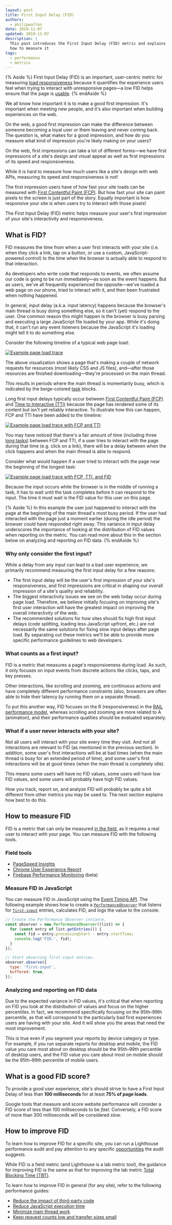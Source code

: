 ```yaml
---
layout: post
title: First Input Delay (FID)
authors:
  - philipwalton
date: 2019-11-07
updated: 2019-11-07
description: |
  This post introduces the First Input Delay (FID) metric and explains
  how to measure it
tags:
  - performance
  - metrics
---
```


{% Aside %}
  First Input Delay (FID) is an important, user-centric metric for measuring
  [load responsiveness](/user-centric-performance-metrics/#types-of-metrics)
  because it quantifies the experience users feel when trying to interact with
  unresponsive pages&mdash;a low FID helps ensure that the page is
  [usable](/user-centric-performance-metrics/#questions).
{% endAside %}

We all know how important it is to make a good first impression. It's important
when meeting new people, and it's also important when building experiences on
the web.

On the web, a good first impression can make the difference between someone
becoming a loyal user or them leaving and never coming back. The question is,
what makes for a good impression, and how do you measure what kind of impression
you're likely making on your users?

On the web, first impressions can take a lot of different forms&mdash;we have first
impressions of a site's design and visual appeal as well as first impressions of
its speed and responsiveness.

While it is hard to measure how much users like a site's design with web APIs,
measuring its speed and responsiveness is not!

The first impression users have of how fast your site loads can be measured with
[First Contentful Paint (FCP)](/fcp/). But how fast your site can paint pixels to
the screen is just part of the story. Equally important is how responsive your
site is when users try to interact with those pixels!

The First Input Delay (FID) metric helps measure your user's first impression of
your site's interactivity and responsiveness.

## What is FID?

FID measures the time from when a user first interacts with your site (i.e. when
they click a link, tap on a button, or use a custom, JavaScript-powered control)
to the time when the browser is actually able to respond to that interaction.

As developers who write code that responds to events, we often assume our code
is going to be run immediately&mdash;as soon as the event happens. But as users, we've
all frequently experienced the opposite&mdash;we've loaded a web page on our phone,
tried to interact with it, and then been frustrated when nothing happened.

In general, input delay (a.k.a. input latency) happens because the browser's
main thread is busy doing something else, so it can't (yet) respond to the user.
One common reason this might happen is the browser is busy parsing and executing
a large JavaScript file loaded by your app. While it's doing that, it can't run
any event listeners because the JavaScript it's loading might tell it to do
something else.

Consider the following timeline of a typical web page load:

[![Example page load trace](fid-base.svg)](fid-base.svg)

The above visualization shows a page that's making a couple of network requests
for resources (most likely CSS and JS files), and&mdash;after those resources are
finished downloading&mdash;they're processed on the main thread.

This results in periods where the main thread is momentarily busy, which is
indicated by the beige-colored
[task](https://html.spec.whatwg.org/multipage/webappapis.html#concept-task)
blocks.

Long first input delays typically occur between [First Contentful Paint
(FCP)](/fcp/) and [Time to Interactive (TTI)](/tti/) because the page has
rendered some of its content but isn't yet reliably interactive. To illustrate
how this can happen, FCP and TTI have been added to the timeline:

[![Example page load trace with FCP and TTI](fid-fcp-tti.svg)](fid-fcp-tti.svg)

You may have noticed that there's a fair amount of time (including three [long
tasks](/custom-metrics/#long-tasks-api)) between FCP and TTI, if a user tries to
interact with the page during that time (e.g. click on a link), there will be a
delay between when the click happens and when the main thread is able to
respond.

Consider what would happen if a user tried to interact with the page near the
beginning of the longest task:

[![Example page load trace with FCP, TTI, and FID](fid-full.svg)](fid-full.svg)

Because the input occurs while the browser is in the middle of running a task,
it has to wait until the task completes before it can respond to the input. The
time it must wait is the FID value for this user on this page.

{% Aside %}
  In this example the user just happened to interact with the
  page at the beginning of the main thread's most busy period. If the user had
  interacted with the page just a moment earlier (during the idle period) the
  browser could have responded right away. This variance in input delay
  underscores the importance of looking at the distribution of FID values when
  reporting on the metric. You can read more about this in the section below on
  analyzing and reporting on FID data.
{% endAside %}

### Why only consider the first input?

While a delay from any input can lead to a bad user experience, we primarily
recommend measuring the first input delay for a few reasons:

- The first input delay will be the user's first impression of your site's
  responsiveness, and first impressions are critical in shaping our overall
  impression of a site's quality and reliability.
- The biggest interactivity issues we see on the web today occur during page
  load. Therefore, we believe initially focusing on improving site's first user
  interaction will have the greatest impact on improving the overall
  interactivity of the web.
- The recommended solutions for how sites should fix high first input delays
  (code splitting, loading less JavaScript upfront, etc.) are not necessarily
  the same solutions for fixing slow input delays after page load. By separating
  out these metrics we'll be able to provide more specific performance
  guidelines to web developers.

### What counts as a first input?

FID is a metric that measures a page's responsiveness during load. As such, it
only focuses on input events from discrete actions like clicks, taps, and key
presses.

Other interactions, like scrolling and zooming, are continuous actions and have
completely different performance constraints (also, browsers are often able to
hide their latency by running them on a separate thread).

To put this another way, FID focuses on the R (responsiveness) in the [RAIL
performance
model](https://developers.google.com/web/fundamentals/performance/rail), whereas
scrolling and zooming are more related to A (animation), and their performance
qualities should be evaluated separately.

### What if a user never interacts with your site?

Not all users will interact with your site every time they visit. And not all
interactions are relevant to FID (as mentioned in the previous section). In
addition, some user's first interactions will be at bad times (when the main
thread is busy for an extended period of time), and some user's first
interactions will be at good times (when the main thread is completely idle).

This means some users will have no FID values, some users will have low FID
values, and some users will probably have high FID values.

How you track, report on, and analyze FID will probably be quite a bit different
from other metrics you may be used to. The next section explains how best to do
this.

## How to measure FID

FID is a metric that can only be measured [in the
field](/user-centric-performance-metrics/#in-the-field), as it requires a real user to
interact with your page. You can measure FID with the following tools.

### Field tools

- [PageSpeed Insights](https://developers.google.com/speed/pagespeed/insights/)
- [Chrome User Experience
  Report](https://developers.google.com/web/tools/chrome-user-experience-report)
- [Firebase Performance
  Monitoring](https://firebase.google.com/docs/perf-mon/get-started-web) (beta)

### Measure FID in JavaScript

You can measure FID in JavaScript using the [Event Timing
API](https://wicg.github.io/event-timing). The following example shows how to
create a
<code>[PerformanceObserver](https://developer.mozilla.org/en-US/docs/Web/API/PerformanceObserver)</code>
that listens for
<code>[first-input](https://wicg.github.io/event-timing/#sec-performance-event-timing)</code>
entries, calculates FID, and logs the value to the console:

```js
// Create the Performance Observer instance.
const observer = new PerformanceObserver((list) => {
  for (const entry of list.getEntries()) {
    const fid = entry.processingStart - entry.startTime;
    console.log('FID:', fid);
  }
});

// Start observing first-input entries.
observer.observe({
  type: 'first-input',
  buffered: true,
});
```

### Analyzing and reporting on FID data

Due to the expected variance in FID values, it's critical that when reporting on
FID you look at the distribution of values and focus on the higher percentiles.
In fact, we recommend specifically focusing on the 95th–99th percentile, as that
will correspond to the particularly bad first experiences users are having with
your site. And it will show you the areas that need the most improvement.

This is true even if you segment your reports by device category or type. For
example, if you run separate reports for desktop and mobile, the FID value you
care most about on desktop should be the 95th–99th percentile of desktop users,
and the FID value you care about most on mobile should be the 95th–99th
percentile of mobile users.

## What is a good FID score?

To provide a good user experience, site's should strive to have a First Input
Delay of less than **100 milliseconds** for at least **75% of page loads**.

Google tools that measure and score website performance will consider a FID
score of less than 100 milliseconds to be _fast_. Conversely, a FID score of
more than 300 milliseconds will be considered _slow_.

## How to improve FID

To learn how to improve FID for a specific site, you can run a Lighthouse
performance audit and pay attention to any specific
[opportunities](/lighthouse-performance/#opportunities) the audit suggests.

While FID is a field metric (and Lighthouse is a lab metric tool), the guidance
for improving FID is the same as that for improving the lab metric [Total
Blocking Time (TBT)](/tbt/).

To learn how to improve FID in general (for any site), refer to the following
performance guides:

- [Reduce the impact of third-party code](/third-party-summary/)
- [Reduce JavaScript execution time](/bootup-time/)
- [Minimize main thread work](/mainthread-work-breakdown/)
- [Keep request counts low and transfer sizes small](/resource-summary/)
